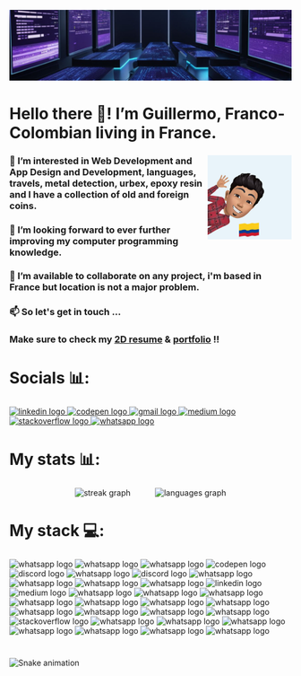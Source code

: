 ![Preview Image](https://github.com/0Memo/0Memo/blob/main/fondo.png)

<h1 align="left">Hello there 👋! I’m Guillermo, Franco-Colombian living in France.</h1>

###

<img align="right" height="150" src="avatar.jpg"  />

###

<h3 align="left">👀 I’m interested in Web Development and App Design and Development, languages, travels, metal detection, urbex, epoxy resin and I have a collection of old and foreign coins.</h3>

###

<h3 align="left">🌱 I’m looking forward to ever further improving my computer programming knowledge.</h3>

###

<h3 align="left">💞️ I’m available to collaborate on any project, i'm based in France but location is not a major problem.</h3>

###

<h3 align="left">📫 So let's get in touch ...</h3>

###

<h3 align="left">Make sure to check my <a href="https://guillermo-web.fr/cv2D/" target="_blank">2D resume</a> & <a href="https://portfolio-omega-seven-37.vercel.app/" target="_blank">portfolio</a> !!</h3>

###

<h1 align="left">Socials 📊:</h1>

###

<div align="left">
  <a href="https://www.linkedin.com/in/guillaume-mehats/" target="_blank">
    <img src="https://raw.githubusercontent.com/maurodesouza/profile-readme-generator/master/src/assets/icons/social/linkedin/default.svg" width="52" height="40" alt="linkedin logo"  />
  </a>
  <a href="https://codepen.io/Cali85" target="_blank">
    <img src="https://raw.githubusercontent.com/maurodesouza/profile-readme-generator/master/src/assets/icons/social/codepen/default.svg" width="52" height="40" alt="codepen logo"  />
  </a>
  <a href=mailto:"guillaume.mehats@gmail.com" target="_blank">
    <img src="https://raw.githubusercontent.com/maurodesouza/profile-readme-generator/master/src/assets/icons/social/gmail/default.svg" width="52" height="40" alt="gmail logo"  />
  </a>
  
  <a href="https://medium.com/@guillaume.mehats" target="_blank">
    <img src="https://raw.githubusercontent.com/maurodesouza/profile-readme-generator/master/src/assets/icons/social/medium/default.svg" width="52" height="40" alt="medium logo"  />
  </a>
  <a href="https://stackoverflow.com/users/18542563/guillermo" target="_blank">
    <img src="https://raw.githubusercontent.com/maurodesouza/profile-readme-generator/master/src/assets/icons/social/stackoverflow/default.svg" width="52" height="40" alt="stackoverflow logo"  />
  </a>
  <a href="https://wa.me/33627723505" target="_blank">
    <img src="https://raw.githubusercontent.com/maurodesouza/profile-readme-generator/master/src/assets/icons/social/whatsapp/default.svg" width="52" height="40" alt="whatsapp logo"  />
  </a>
</div>

###

<h1 align="left">My stats 📊:</h1>

###

<div align="center">
  <img src="https://streak-stats.demolab.com?user=0Memo&locale=en&mode=daily&theme=midnight-purple&hide_border=false&border_radius=5" height="150" alt="streak graph" hspace="20"  />
  <img src="https://github-readme-stats.vercel.app/api/top-langs?username=0Memo&locale=en&hide_title=false&layout=compact&card_width=320&langs_count=5&theme=midnight-purple&hide_border=false" height="150" alt="languages graph" hspace="20" />
</div>

###

<h1 align="left">My stack 💻:</h1>

###

<div align="left">
  <img src="https://img.shields.io/badge/Angular-%23DD0031.svg?logo=angular&logoColor=white&labelColor=&style=for-the-badge" height="35" alt="whatsapp logo"  />
  <img src="https://img.shields.io/badge/Bootstrap-7952B3?logo=bootstrap&logoColor=fff&labelColor=&style=for-the-badge" height="35" alt="whatsapp logo"  />
  <img src="https://img.shields.io/badge/CodePen-white?&logo=codepen&logoColor=black&labelColor=&style=for-the-badge" height="35" alt="whatsapp logo"  />
  <img src="https://custom-icon-badges.demolab.com/badge/C%23-%23239120.svg?logo=cshrp&logoColor=white&labelColor=&style=for-the-badge" height="35" alt="codepen logo"  />
  <img src="https://img.shields.io/badge/CSS-1572B6?logo=css3&logoColor=fff&labelColor=&style=for-the-badge" height="35" alt="discord logo"  />
  <img src="https://img.shields.io/badge/Cypress-69D3A7?logo=cypress&logoColor=fff&labelColor=&style=for-the-badge" height="35" alt="whatsapp logo"  />
  <img src="https://img.shields.io/badge/Docker-2496ED?logo=docker&logoColor=fff&labelColor=&style=for-the-badge" height="35" alt="discord logo"  />
  <img src="https://img.shields.io/badge/Firebase-039BE5?logo=Firebase&logoColor=white&labelColor=&style=for-the-badge" height="35" alt="whatsapp logo"  />
  <img src="https://img.shields.io/badge/GitHub-%23121011.svg?logo=github&logoColor=white&labelColor=&style=for-the-badge" height="35" alt="whatsapp logo"  />
  <img src="https://img.shields.io/badge/GitLab-FC6D26?logo=gitlab&logoColor=fff&labelColor=&style=for-the-badge" height="35" alt="whatsapp logo"  />
  <img src="https://img.shields.io/badge/Heroku-430098?logo=heroku&logoColor=fffe&labelColor=&style=for-the-badge" height="35" alt="whatsapp logo"  />
  <img src="https://img.shields.io/badge/HTML-%23E34F26.svg?logo=html5&logoColor=white&labelColor=&style=for-the-badge" height="35" alt="linkedin logo"  />
  <img src="https://img.shields.io/badge/JavaScript-F7DF1E?logo=javascript&logoColor=000&labelColor=&style=for-the-badge" height="35" alt="medium logo"  />
  <img src="https://img.shields.io/badge/jQuery-0769AD?logo=jquery&logoColor=fff&labelColor=&style=for-the-badge" height="35" alt="whatsapp logo"  />
  <img src="https://img.shields.io/badge/MySQL-4479A1?logo=mysql&logoColor=fff&labelColor=&style=for-the-badge" height="35" alt="whatsapp logo"  />
  <img src="https://img.shields.io/badge/Nest.js-%23E0234E.svg?logo=nestjs&logoColor=white&labelColor=&style=for-the-badge" height="35" alt="whatsapp logo"  />
  <img src="https://img.shields.io/badge/Next.js-black?logo=next.js&logoColor=white&labelColor=&style=for-the-badge" height="35" alt="whatsapp logo"  />
  <img src="https://img.shields.io/badge/npm-CB3837?logo=npm&logoColor=fff&labelColor=&style=for-the-badge" height="35" alt="whatsapp logo"  />
  <img src="https://img.shields.io/badge/php-%23777BB4.svg?&logo=php&logoColor=white&labelColor=&style=for-the-badge" height="35" alt="whatsapp logo"  />
  <img src="https://img.shields.io/badge/Prisma-2D3748?logo=prisma&logoColor=white&labelColor=&style=for-the-badge" height="35" alt="whatsapp logo"  />
  <img src="https://img.shields.io/badge/React-%2320232a.svg?logo=react&logoColor=%2361DAFB&labelColor=&style=for-the-badge" height="35" alt="whatsapp logo"  />
  <img src="https://img.shields.io/badge/Redis-%23DD0031.svg?logo=redis&logoColor=white&labelColor=&style=for-the-badge" height="35" alt="whatsapp logo"  />
  <img src="https://img.shields.io/badge/Tailwind%20CSS-%2338B2AC.svg?logo=tailwind-css&logoColor=white&labelColor=&style=for-the-badge" height="35" alt="whatsapp logo"  />
  <img src="https://img.shields.io/badge/Three.js-000?logo=threedotjs&logoColor=fff&labelColor=&style=for-the-badge" height="35" alt="whatsapp logo"  />
  <img src="https://img.shields.io/badge/TypeScript-3178C6?logo=typescript&logoColor=fff&labelColor=&style=for-the-badge" height="35" alt="stackoverflow logo"  />
  <img src="https://img.shields.io/badge/Unity-%23000000.svg?logo=unity&logoColor=white&labelColor=&style=for-the-badge" height="35" alt="whatsapp logo"  />
  <img src="https://img.shields.io/badge/Vercel-%23000000.svg?logo=vercel&logoColor=white&labelColor=&style=for-the-badge" height="35" alt="whatsapp logo"  />
  <img src="https://custom-icon-badges.demolab.com/badge/Visual%20Studio%20Code-0078d7.svg?logo=vsc&logoColor=white&labelColor=&style=for-the-badge" height="35" alt="whatsapp logo"  />
  <img src="https://img.shields.io/badge/Vite-646CFF?logo=vite&logoColor=fff&labelColor=&style=for-the-badge" height="35" alt="whatsapp logo"  />
  <img src="https://img.shields.io/badge/Vue.js-4FC08D?logo=vuedotjs&logoColor=fff&labelColor=&style=for-the-badge" height="35" alt="whatsapp logo"  />
  <img src="https://img.shields.io/badge/WooCommerce-96588A?logo=woocommerce&logoColor=fff&labelColor=&style=for-the-badge" height="35" alt="whatsapp logo"  />
  <img src="https://img.shields.io/badge/WordPress-%2321759B.svg?logo=wordpress&logoColor=white&labelColor=&style=for-the-badge" height="35" alt="whatsapp logo"  />
</div>

###

<br clear="both">

<picture>
  <source media="(prefers-color-scheme: dark)" srcset="https://raw.githubusercontent.com/0Memo/0Memo/output/github-snake-dark.svg" alt="Snake dark" />
  <source media="(prefers-color-scheme: light)" srcset="https://raw.githubusercontent.com/0Memo/0Memo/output/github-snake.svg" alt="Snake light" />
  <img src="https://raw.githubusercontent.com/0Memo/0Memo/output/snake.svg" alt="Snake animation" />
</picture>

###

<!---
0Memo/0Memo is a ✨ special ✨ repository because its `README.md` (this file) appears on your GitHub profile.
You can click the Preview link to take a look at your changes.
--->
